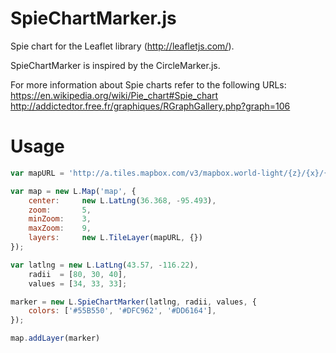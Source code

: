 SpieChartMarker.js
==================

Spie chart for the Leaflet library (http://leafletjs.com/).

SpieChartMarker is inspired by the CircleMarker.js.

For more information about Spie charts refer to the following URLs:
https://en.wikipedia.org/wiki/Pie_chart#Spie_chart
http://addictedtor.free.fr/graphiques/RGraphGallery.php?graph=106

Usage
=====
```javascript
var mapURL = 'http://a.tiles.mapbox.com/v3/mapbox.world-light/{z}/{x}/{y}.png'

var map = new L.Map('map', {
	center: 	new L.LatLng(36.368, -95.493),
	zoom:   	5,
	minZoom: 	3,
	maxZoom: 	9,
	layers: 	new L.TileLayer(mapURL, {})
});

var latlng = new L.LatLng(43.57, -116.22),
    radii  = [80, 30, 40],
    values = [34, 33, 33];

marker = new L.SpieChartMarker(latlng, radii, values, {
	colors: ['#55B550', '#DFC962', '#DD6164'],
});

map.addLayer(marker)
```